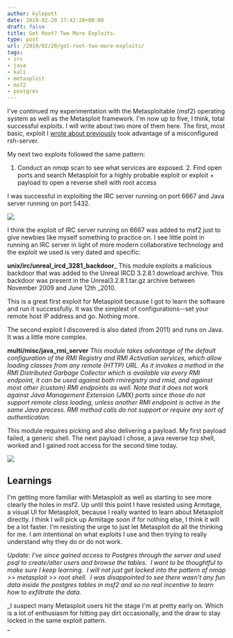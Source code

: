 ```yaml
---
author: kylepott
date: 2019-02-20 17:42:28+00:00
draft: false
title: Got Root? Two More Exploits.
type: post
url: /2019/02/20/got-root-two-more-exploits/
tags:
- irc
- java
- kali
- metasploit
- msf2
- postgres
---
```





I've continued my experimentation with the Metasploitable (msf2) operating system as well as the Metasploit framework.  I'm now up to five, I think, total successful exploits.  I will write about two more of them here.  The first, most basic, exploit I [wrote about previously](https://technicalagain.com/2019/02/19/my-first-metasploitable-vulnerability-and-exploit/) took advantage of a misconfigured rsh-server.







My next two exploits followed the same pattern:





  1. Conduct an _nmap_ scan to see what services are exposed.  2. Find open ports and search Metasploit for a highly probable exploit or exploit + payload to open a reverse shell with root access





I was successful in exploiting the IRC server running on port 6667 and Java server running on port 5432.





![](https://technicalagain.com/wp-content/uploads/2019/02/Screenshot-from-2019-02-18-18-45-07.png)






I think the exploit of IRC server running on 6667 was added to msf2 just to give newbies like myself something to practice on.  I see little point in running an IRC server in light of more modern collaborative technology and the exploit we used is very dated and specific: 







**unix/irc/unreal_ircd_3281_backdoor**_ This module exploits a malicious backdoor that was added to the Unreal IRCD 3.2.8.1 download archive. This backdoor was present in the Unreal3.2.8.1.tar.gz archive between November 2009 and June 12th _2010.







This is a great first exploit for Metasploit because I got to learn the software and run it successfully.  It was the simplest of configurations--set your remote host IP address and go.  Nothing more.







The second exploit I discovered is also dated (from 2011) and runs on Java. It was a little more complex.







**multi/misc/java_rmi_server** _This module takes advantage of the default configuration of the RMI Registry and RMI Activation services, which allow loading classes from any remote (HTTP) URL. As it invokes a method in the RMI Distributed Garbage Collector which is available via every RMI endpoint, it can be used against both rmiregistry and rmid, and against most other (custom) RMI endpoints as well. Note that it does not work against Java Management Extension (JMX) ports since those do not support remote class loading, unless another RMI endpoint is active in the same Java process. RMI method calls do not support or require any sort of authentication._







This module requires picking and also delivering a payload.  My first payload failed, a generic shell.  The next payload I chose, a java reverse tcp shell, worked and I gained root access for the second time today.





![](https://technicalagain.com/wp-content/uploads/2019/02/Screenshot-from-2019-02-20-10-41-47.png)






## Learnings







I'm getting more familiar with Metasploit as well as starting to see more clearly the holes in msf2.  Up until this point I have resisted using Armitage, a visual UI for Metasploit, because I really wanted to learn about Metasploit directly.  I think I will pick up Armitage soon if for nothing else, I think it will be a lot faster.  I'm resisting the urge to just let Metasploit do all the thinking for me.  I am intentional on what exploits I use and then trying to really understand why they do or do not work.







_Update: I've since gained access to Postgres through the server and  used psql to create/alter users and browse the tables.  I want to be thoughtful to make sure I keep learning.  I will not just get locked into the pattern of nmap >> metasploit >> root shell.  I was disappointed to see there wasn't any fun data inside the postgres tables in msf2 and so no real incentive to learn how to exfiltrate the data._







_I suspect many Metasploit users hit the stage I'm at pretty early on.  Which is a lot of enthusiasm for hitting pay dirt occasionally, and the draw to stay locked in the same exploit pattern.  
_













  




